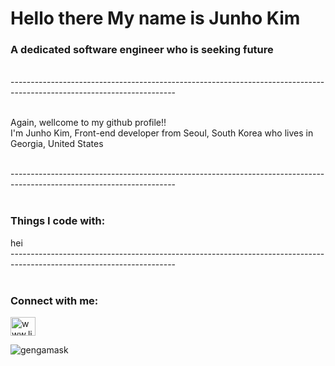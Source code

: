 
<h1>Hello there My name is Junho Kim</h1>
<h3>A dedicated software engineer who is seeking future</h3>

<br>
-----------------------------------------------------------------------------------------------------------------------
<br>
<br>

<p> Again, wellcome to my github profile!! <br> I'm Junho Kim, Front-end developer from Seoul, South Korea who lives in Georgia, United States </p>

<br>
-----------------------------------------------------------------------------------------------------------------------
<br>
<br>


<h3 align="left">Things I code with:</h3>
hei

<br>
-----------------------------------------------------------------------------------------------------------------------
<br>
<br>

<h3 align="left">Connect with me:</h3>
<p align="left">
<a href="https://linkedin.com/in/junho-kim-b4510422a" target="blank"><img align="center" src="https://raw.githubusercontent.com/rahuldkjain/github-profile-readme-generator/master/src/images/icons/Social/linked-in-alt.svg" alt="www.linkedin.com/in/junho-kim-b4510422a" height="30" width="40" /></a>
</p>


<p><img align="center" src="https://github-readme-stats.vercel.app/api/top-langs?username=gengamask&show_icons=true&locale=en&layout=compact" alt="gengamask" /></p>
